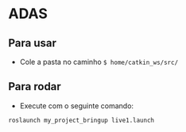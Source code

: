 # ADAS

## Para usar
- Cole a pasta no caminho `$ home/catkin_ws/src/`

## Para rodar

- Execute com o seguinte comando:

```
roslaunch my_project_bringup live1.launch
```
